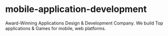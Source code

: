 # mobile-application-development
Award-Winning Applications Design &amp; Development Company. We build Top applications &amp; Games for mobile, web platforms.

